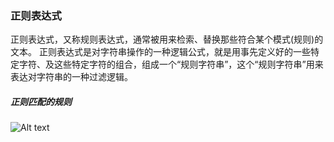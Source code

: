 ### 正则表达式
正则表达式，又称规则表达式，通常被用来检索、替换那些符合某个模式(规则)的文本。
正则表达式是对字符串操作的一种逻辑公式，就是用事先定义好的一些特定字符、及这些特定字符的组合，组成一个“规则字符串”，这个“规则字符串”用来表达对字符串的一种过滤逻辑。
##### 正则匹配的规则
![Alt text](https://mmbiz.qpic.cn/mmbiz_png/MQ4FoG1HmnKDsEXtzg6z3GfLbKqxaEzk0Y2zGvwA4C2ItqPbTeDYgzTBvtOFuMfC9TAjhRMQ8uDPeImAPWbrVw/640?wx_fmt=png&tp=webp&wxfrom=5&wx_lazy=1&wx_co=1)
